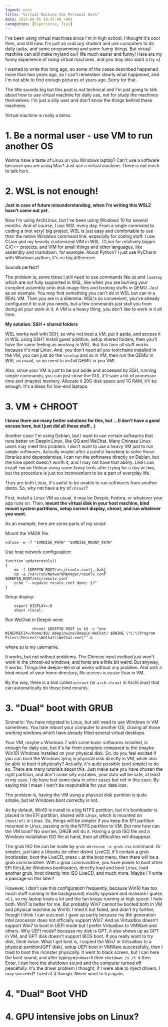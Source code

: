 ```yaml
---
layout: post
title: "Virtual Machine the Personal Uses"
data: 2019-08-05 19:47:00 +800
categories: [Experience, Tips]
---
```


I've been using virtual machines since I'm in high school. I thought it's cool then, and still now. I'm just an ordinary student and use computers to do daily tasks, and some programming and some funny things. But virtual machine can still make my(and our) life much easier and funny! Here are my funny experience of using virtual machines, and you may also want a try =)

I wanted to write this long ago, so some of the cases described happened more than two years ago, so I can't remember clearly what happened, and I'm not able to find enough pictures of years ago. Sorry for that. 

The title sounds big but this post is not technical and I'm just going to talk about how to use virtual machine for daily use, not for study the machines themselves. I'm just a silly user and don't know the things behind these machines. 

Virtual machine is really a bless. 

# 1. Be a normal user - use VM to run another OS

Wanna have a taste of Linux on you Windows laptop? Can't use a software because you are using Mac? Just use a virtual machine. There is not much to talk here.

# 2. WSL is not enough!

**Just in case of future misunderstanding, when I'm writing this WSL2 hasn't come out yet.**

Now I'm using ArchLinux, but I've been using Windows 10 for several months. And of course, I use WSL every day. From a single command to coding a (not very) big project, WSL is just easy and comfortable to use than the native Windows command line, especially for coding stuff. I use CLion and my heavily customized VIM in WSL. CLion for relatively bigger C/C++ projects, and VIM for small things and other languages, like assembly and markdown, for example. About Python? I just use PyCharm with Windows python, it's no big difference. 

Sounds perfect? 

The problem is, some times I still need to use commands like `dd` and `losetup` which are not fully supported in WSL, like when you are burning your compiled assembly onto disk image files and booting stuffs in QEMU. Just as an example. You may find something you can't do in WSL but can in a REAL VM. Then you are in a dilemma: WSL's so convenient, you've already configured it to suit you needs, but a few commands just stall you from doing all your work in it. A VM is a heavy thing, you don't like to work in it all time. 

**My solution:  SSH + shared folders**

WSL works well with SSH, so why not boot a VM, put it aside, and access it in WSL using SSH? Install guest addition, setup shared folders, then you'll have the same feeling as working in WSL. But this time all stuff works because it's real Linux. And, you don't need all you toolchains installed in the VM, you can just do the `losetup` and `dd` in VM, then run the QEMU in WSL as usual, so no need to install QEMU in you VM! 

Also, since your VM is just to be put aside and accessed by SSH, running simple commands, you can just close the GUI, it'll save a lot of processor time and (maybe) memory. Allocate it 20G disk space and 1G RAM, it'll be enough. It's a bless for low-end laptops. 

# 3. VM + CHROOT

**I know there are many better solutions for this, but ...(I don't have a good excuse here, but I just did all these stuff...)**

Another case: I'm using Debian, but I want to use certain softwares that runs better on Deepin Linux, like QQ and WeChat. Many Chinese Linux users may meet this problem. I don't want to use a heavy VM just to run simple softwares. Actually maybe after a painful tweaking to solve those libraries and dependencies, I can run the softwares directly on Debian, but the time spent doesn't worth it, and I may not have that ability. Like I can install `rpm` on Debian using some fancy tools after trying for a day or two, but the procedure is just too inconvenient to be a part of everyday life. 

They are both Linux, it's awful to be unable to run softwares from another distro. So, why not have a try of `chroot`? 

First, install a Linux VM as usual, it may be Deepin, Fedora, or whatever your app runs on. Then, **mount the virtual disk in your host machine, bind mount system partitions, setup correct display, chroot, and run whatever you want.**

As an example, here are some parts of my script:

Mount the VMDK file.

```
vdfuse -w -f "$VMDISK_PATH" "$VMDISK_MOUNT_PATH"
```

Use host network configuration:

```
function updateresolv()
{
	mv -f $DEEPIN_ROOT/etc/resolv.conf{,.bak}
	cp -a /var/run/NetworkManager/resolv.conf $DEEPIN_ROOT/etc/resolv.conf
	echo "-->update resolv.conf done: $?"
}
```

Setup display:

```
	export DISPLAY=:0
	xhost +local:
```

Run WeChat in Deepin wine:

```
			chroot $DEEPIN_ROOT su $U -c "env WINEPREFIX=/home/$U/.deepinwine/Deepin-WeChat/ $DWINE \"C:\\Program Files\\Tencent\\WeChat\\WeChat.exe\"" &
```

where `$U` is my username.

It works, but not without problems. The Chinese input method just won't work in the chroot-ed windows, and fonts are a little bit weird. But anyway, it works. Things like deepin-terminal works without any problem. And with a bind mount of your home directory, file access is easier than in VM. 

By the way, there is a tool called `xchroot` (or `arch-chroot` in ArchLinux) that can automatically do those bind mounts.

# 3. "Dual" boot with GRUB

Scenario: You have migrated to Linux, but still need to use Windows in VM sometimes. You hate reboot your computer to another OS, closing all those working windows which have already filled several virtual desktops. 

Your VM, maybe a Windows 7 with some basic softwares installed, is enough for daily use, but it's far from complete compared to the (maybe Win10) Windows installed on your physical disk. So, do you feel excited if you can boot the Windows lying in physical disk directly in VM, while also be able to boot it physically? Actually, it's quite possible (and simple) to do so. There are many tutorials about this. Just make sure you have chosen the right partition, and don't make silly mistakes, your data will be safe, at least in my case. I do have lost some data in other cases but not in this case.  By saying this I mean I won't be responsible for your data loss.

The problem is, having the VM using a physical disk partition is quite simple, but let Windows boot correctly is not. 

As by default, Win10 is install to a big NTFS partition, but it's bootloader is placed in the EFI partition, shared with Linux, which is mounted on `/boot/efi` in Linux. So, things will be simpler if you keep the EFI partition mounted in Linux, passing only the NTFS partition to VM. But now how can the VM boot? No worries, GRUB will do it. Having a grub ISO file and a Windows installation ISO file at hand, then all difficulties will disappear. 

The grub ISO file can be made by `grub-mkrescue -o grub.iso` command. Or simpler, just take a Ubuntu (or other distro) LiveCD, it'll contain a grub bootloader, boot the LiveCD, press `c` at the boot menu, then there will be a grub commandline. With a grub commandline, you have power to boot other EFI files(Like Windows bootloader), directly load and boot Linux, load another grub, boot directly into ISO LiveCD, and much more. Maybe I'll write a passage on this later? 





However, I don't use this configuration frequently, because Win10 has too much stuff running in the background( mostly spyware and malware I guess =) ), so my laptop heats a lot and the fan keeps running at high speed. I hate both. Win7 is better for me. But probably Win7 cannot be booted both in VM and physical machine as Win10. I tried it but failed, and didn't try further, though I think I can succeed. I gave up partly because my 8th generation Intel processor does not officially support Win7.  And as Virtualbox doesn't support Win7 to boot in UEFI mode but I prefer Virtualbox to VMWare and others. Why UEFI mode? because my disk is GPT, it also shows up as GPT in VM, and GPT disk doesn't support BIOS boot. If you really want to try disk, think twice. What I get best is, I copied the Win7 in Virtualbox to a physical partition(GPT disk), setup UEFI boot in VMWare successfully, then I tried to boot this monster physically. It went to black screen, but I can here the boot sound, and after typing `Windows+R` then `shutdown /s /t 0` then Enter, I can here the shutdown sound and the computer turned off peacefully. It's the driver problem I thought, if I were able to inject drivers, I may succeed? Tired of it though. Never want to try again. 

# 4. "Dual" Boot VHD 



# 4. GPU intensive jobs on Linux?